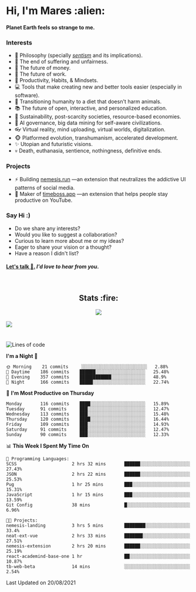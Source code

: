 <h1>Hi, I'm Mares :alien:</h1>

#### Planet Earth feels so strange to me.

### **Interests**

- 🌊 Philosophy (specially [_sentism_][sentismmedium] and its implications).
- 🎯 The end of suffering and unfairness.
- 💸 The future of money.
- 💼 The future of work.
- 🧠 Productivity, Habits, & Mindsets.
- 💻 Tools that make creating new and better tools easier (especially in software).
- 🥗 Transitioning humanity to a diet that doesn't harm animals.
- 📚 The future of open, interactive, and personalized education.
- 🌱 Sustainability, post-scarcity societies, resource-based economies.
- 🤖 AI governance, big data mining for self-aware civilizations.
- 👓 Virtual reality, mind uploading, virtual worlds, digitalization.
- 🐵 Platformed evolution, transhumanism, accelerated development.
- ✨ Utopian and futuristic visions.
- 💀 Death, euthanasia, sentience, nothingness, definitive ends.


### **Projects**

- ⚡ Building [nemesis.run](https://nemesis.run) —an extension that neutralizes the addictive UI patterns of social media.
- 💎 Maker of [timeboss.app](https://timeboss.app) —an extension that helps people stay productive on YouTube.


### **Say Hi :)**

- Do we share any interests?
- Would you like to suggest a collaboration?
- Curious to learn more about me or my ideas?
- Eager to share your vision or a thought?
- Have a reason I didn't list?

#### [Let's talk :wave:.](mailto:mareszhar@gmail.com) _I'd love to hear from you_.

[sentismmedium]: https://medium.com/@mareszhar/born-a-prisoner-a-reflection-about-life-its-struggles-and-a-plan-to-escape-d8566ce9b026

<br>

<h2 align="center">Stats :fire:</h2>

<div align="center">
  <img src="https://github-readme-streak-stats.herokuapp.com?user=mareszhar&theme=black-ice&hide_border=true&stroke=FFFFFF15&ring=DF8FFE&fire=DF8FFE&currStreakLabel=DF8FFE&background=1A232A&currStreakNum=86FFAB">
</div>

<!-- Add or remove this: &dates=B1AAB3FF at the end of the streak stats URL if they get bugged and aren't updating -->

<br>

<img src="https://activity-graph.herokuapp.com/graph?username=mareszhar&theme=nord&bg_color=00000000&color=979797&line=DF8FFE&point=00000000&area=true&hide_border=true">

<br>

<h1></h1>

<!--START_SECTION:waka-->
![Lines of code](https://img.shields.io/badge/From%20Hello%20World%20I%27ve%20Written-143027%20lines%20of%20code-blue)

**I'm a Night 🦉** 

```text
🌞 Morning    21 commits     ░░░░░░░░░░░░░░░░░░░░░░░░░   2.88% 
🌆 Daytime    186 commits    ██████░░░░░░░░░░░░░░░░░░░   25.48% 
🌃 Evening    357 commits    ████████████░░░░░░░░░░░░░   48.9% 
🌙 Night      166 commits    █████░░░░░░░░░░░░░░░░░░░░   22.74%

```
📅 **I'm Most Productive on Thursday** 

```text
Monday       116 commits    ████░░░░░░░░░░░░░░░░░░░░░   15.89% 
Tuesday      91 commits     ███░░░░░░░░░░░░░░░░░░░░░░   12.47% 
Wednesday    113 commits    ███░░░░░░░░░░░░░░░░░░░░░░   15.48% 
Thursday     120 commits    ████░░░░░░░░░░░░░░░░░░░░░   16.44% 
Friday       109 commits    ███░░░░░░░░░░░░░░░░░░░░░░   14.93% 
Saturday     91 commits     ███░░░░░░░░░░░░░░░░░░░░░░   12.47% 
Sunday       90 commits     ███░░░░░░░░░░░░░░░░░░░░░░   12.33%

```


📊 **This Week I Spent My Time On** 

```text
💬 Programming Languages: 
SCSS                     2 hrs 32 mins       ██████░░░░░░░░░░░░░░░░░░░   27.43% 
JSON                     2 hrs 22 mins       ██████░░░░░░░░░░░░░░░░░░░   25.53% 
Pug                      1 hr 25 mins        ███░░░░░░░░░░░░░░░░░░░░░░   15.31% 
JavaScript               1 hr 15 mins        ███░░░░░░░░░░░░░░░░░░░░░░   13.59% 
Git Config               38 mins             █░░░░░░░░░░░░░░░░░░░░░░░░   6.96%

🐱‍💻 Projects: 
nemesis-landing          3 hrs 5 mins        ████████░░░░░░░░░░░░░░░░░   33.4% 
neat-ext-vue             2 hrs 33 mins       ███████░░░░░░░░░░░░░░░░░░   27.51% 
nemesis-extension        2 hrs 20 mins       ██████░░░░░░░░░░░░░░░░░░░   25.19% 
react-academind-base-one 1 hr                ██░░░░░░░░░░░░░░░░░░░░░░░   10.87% 
tb-web-beta              14 mins             ░░░░░░░░░░░░░░░░░░░░░░░░░   2.54%

```


 Last Updated on 20/08/2021
<!--END_SECTION:waka-->

